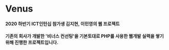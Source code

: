 # Venus
#### 2020 하반기 ICT인턴십 참가생 김지현, 이민영의 웹 프로젝트
#### 기존의 회사가 개발한 '비너스 컨선팅'을 기본토대로 PHP를 사용한 웹개발 실력을 쌓기위해 진행한 프로젝트입니다.



